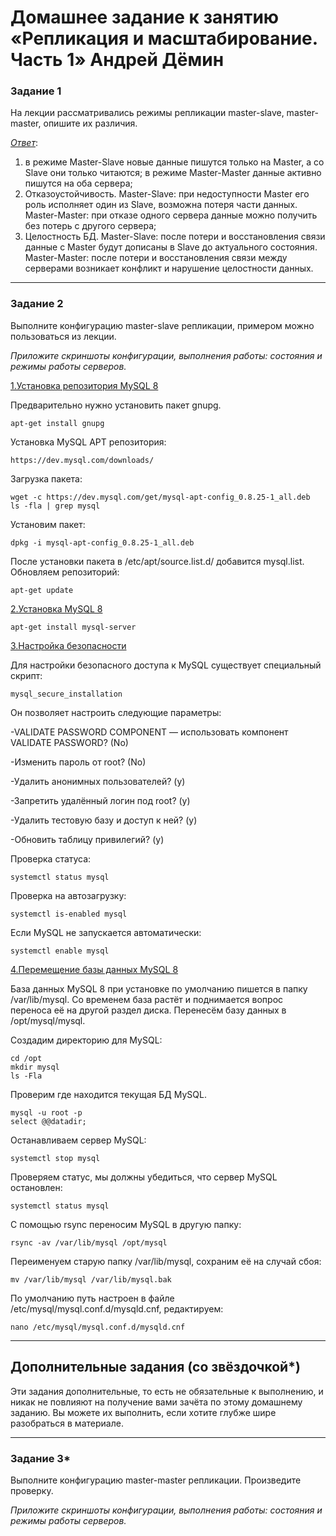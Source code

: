# Домашнее задание к занятию «Репликация и масштабирование. Часть 1» Андрей Дёмин

### Задание 1

На лекции рассматривались режимы репликации master-slave, master-master, опишите их различия.

<ins>*Ответ*</ins>:

1) в режиме Master-Slave новые данные пишутся только на Master, а со Slave они только читаются; в режиме Master-Master данные активно пишутся на оба сервера;
2) Отказоустойчивость. Master-Slave: при недоступности Master его роль исполняет один из Slave, возможна потеря части данных. Master-Master: при отказе одного сервера данные можно получить без потерь с другого сервера;
3) Целостность БД. Master-Slave: после потери и восстановления связи данные с Master будут дописаны в Slave до актуального состояния. Master-Master: после потери и восстановления связи между серверами возникает конфликт и нарушение целостности данных.

---

### Задание 2

Выполните конфигурацию master-slave репликации, примером можно пользоваться из лекции.

*Приложите скриншоты конфигурации, выполнения работы: состояния и режимы работы серверов.*

<ins>1.Установка репозитория MySQL 8</ins>

Предварительно нужно установить пакет gnupg.
```
apt-get install gnupg
```
Установка MySQL APT репозитория:
```
https://dev.mysql.com/downloads/
```
Загрузка пакета:
```cd /tmp
wget -c https://dev.mysql.com/get/mysql-apt-config_0.8.25-1_all.deb
ls -fla | grep mysql
```
Установим пакет:
```
dpkg -i mysql-apt-config_0.8.25-1_all.deb
```
После установки пакета в /etc/apt/source.list.d/ добавится mysql.list.
Обновляем репозиторий:
```
apt-get update
```
<ins>2.Установка MySQL 8</ins>
```
apt-get install mysql-server
```
<ins>3.Настройка безопасности</ins>

Для настройки безопасного доступа к MySQL существует специальный скрипт:
```
mysql_secure_installation
```
Он позволяет настроить следующие параметры:

-VALIDATE PASSWORD COMPONENT — использовать компонент VALIDATE PASSWORD? (No)

-Изменить пароль от root? (No)

-Удалить анонимных пользователей? (y)

-Запретить удалённый логин под root? (y)

-Удалить тестовую базу и доступ к ней? (y)

-Обновить таблицу привилегий? (y)

Проверка статуса:
```
systemctl status mysql
```
Проверка на автозагрузку:
```
systemctl is-enabled mysql
```
Если MySQL не запускается автоматически:
```
systemctl enable mysql
```

<ins>4.Перемещение базы данных MySQL 8</ins>

База данных MySQL 8 при установке по умолчанию пишется в папку /var/lib/mysql. Со временем база растёт и поднимается вопрос переноса её на другой раздел диска. Перенесём базу данных в /opt/mysql/mysql.

Создадим директорию для MySQL:
```
cd /opt
mkdir mysql
ls -Fla
```
Проверим где находится текущая БД MySQL.
```
mysql -u root -p
select @@datadir;
```
Останавливаем сервер MySQL:
```
systemctl stop mysql
```
Проверяем статус, мы должны убедиться, что сервер MySQL остановлен:
```
systemctl status mysql
```
С помощью rsync переносим MySQL в другую папку:
```
rsync -av /var/lib/mysql /opt/mysql
```
Переименуем старую папку /var/lib/mysql, сохраним её на случай сбоя:
```
mv /var/lib/mysql /var/lib/mysql.bak
```
По умолчанию путь настроен в файле /etc/mysql/mysql.conf.d/mysqld.cnf, редактируем:
```
nano /etc/mysql/mysql.conf.d/mysqld.cnf
```



---

## Дополнительные задания (со звёздочкой*)
Эти задания дополнительные, то есть не обязательные к выполнению, и никак не повлияют на получение вами зачёта по этому домашнему заданию. Вы можете их выполнить, если хотите глубже шире разобраться в материале.

---

### Задание 3* 

Выполните конфигурацию master-master репликации. Произведите проверку.

*Приложите скриншоты конфигурации, выполнения работы: состояния и режимы работы серверов.*
